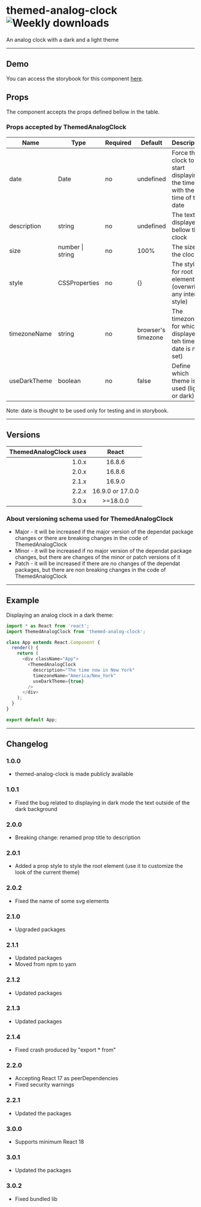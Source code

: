 # themed-analog-clock ![Weekly downloads](https://img.shields.io/npm/dw/themed-analog-clock 'Weekly downloads')

An analog clock with a dark and a light theme

---

## Demo

You can access the storybook for this component [here](https://iulian-radu-at.github.io/themed-analog-clock/).

## Props

The component accepts the props defined bellow in the table.

### Props accepted by ThemedAnalogClock

| Name         | Type             | Required | Default            | Description                                                             |
| ------------ | ---------------- | -------- | ------------------ | ----------------------------------------------------------------------- |
| date         | Date             | no       | undefined          | Force the clock to start displaying the time with the time of this date |
| description  | string           | no       | undefined          | The text displayed bellow the clock                                     |
| size         | number \| string | no       | 100%               | The size of the clock                                                   |
| style        | CSSProperties    | no       | {}                 | The style for root element (overwrite any internal style)               |
| timezoneName | string           | no       | browser's timezone | The timezone for which is displayed teh time (if date is not set)       |
| useDarkTheme | boolean          | no       | false              | Define which theme is used (light or dark)                              |

Note: date is thought to be used only for testing and in storybook.

---

## Versions

| ThemedAnalogClock _uses_ |      React       |
| -----------------------: | :--------------: |
|                    1.0.x |      16.8.6      |
|                    2.0.x |      16.8.6      |
|                    2.1.x |      16.9.0      |
|                    2.2.x | 16.9.0 or 17.0.0 |
|                    3.0.x |     >=18.0.0     |

### About versioning schema used for ThemedAnalogClock

- Major - it will be increased if the major version of the dependat package changes or there are breaking changes in the code of ThemedAnalogClock
- Minor - it will be increased if no major version of the dependat package changes, but there are changes of the minor or patch versions of it
- Patch - it will be increased if there are no changes of the dependat packages, but there are non breaking changes in the code of ThemedAnalogClock

---

## Example

Displaying an analog clock in a dark theme:

```js
import * as React from 'react';
import ThemedAnalogClock from 'themed-analog-clock';

class App extends React.Component {
  render() {
    return (
      <div className="App">
        <ThemedAnalogClock
          description="The time now in New York"
          timezoneName="America/New_York"
          useDarkTheme={true}
        />
      </div>
    );
  }
}

export default App;
```

---

## Changelog

### 1.0.0

- themed-analog-clock is made publicly available

### 1.0.1

- Fixed the bug related to displaying in dark mode the text outside of the dark background

### 2.0.0

- Breaking change: renamed prop title to description

### 2.0.1

- Added a prop style to style the root element (use it to customize the look of the current theme)

### 2.0.2

- Fixed the name of some svg elements

### 2.1.0

- Upgraded packages

### 2.1.1

- Updated packages
- Moved from npm to yarn

### 2.1.2

- Updated packages

### 2.1.3

- Updated packages

### 2.1.4

- Fixed crash produced by "export \* from"

### 2.2.0

- Accepting React 17 as peerDependencies
- Fixed security warnings

### 2.2.1

- Updated the packages

### 3.0.0

- Supports minimum React 18

### 3.0.1

- Updated the packages

### 3.0.2

- Fixed bundled lib
